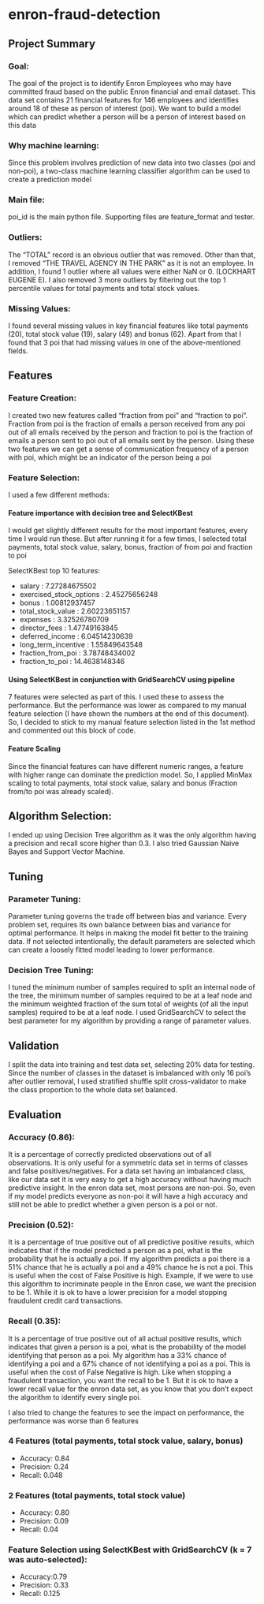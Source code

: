 # enron-fraud-detection

## Project Summary

### Goal: 
The goal of the project is to identify Enron Employees who may have committed fraud based on the public Enron financial and email dataset. This data set contains 21 financial features for 146 employees and identifies around 18 of these as person of interest (poi). We want to build a model which can predict whether a person will be a person of interest based on this data

### Why machine learning: 
Since this problem involves prediction of new data into two classes (poi and non-poi), a two-class machine learning classifier algorithm can be used to create a prediction model

### Main file:
poi_id is the main python file. Supporting files are feature_format and tester.

### Outliers: 
The “TOTAL” record is an obvious outlier that was removed. Other than that, I removed “THE TRAVEL AGENCY IN THE PARK” as it is not an employee. In addition, I found 1 outlier where all values were either NaN or 0. (LOCKHART EUGENE E). I also removed 3 more outliers by filtering out the top 1 percentile values for total payments and total stock values.

### Missing Values: 
I found several missing values in key financial features like total payments (20), total stock value (19), salary (49) and bonus (62). Apart from that I found that 3 poi that had missing values in one of the above-mentioned fields.

## Features

### Feature Creation: 
I created two new features called “fraction from poi” and “fraction to poi”. Fraction from poi is the fraction of emails a person received from any poi out of all emails received by the person and fraction to poi is the fraction of emails a person sent to poi out of all emails sent by the person. Using these two features we can get a sense of communication frequency of a person with poi, which might be an indicator of the person being a poi

### Feature Selection: 
I used a few different methods:
#### Feature importance with decision tree and SelectKBest
I would get slightly different results for the most important features, every time I would run these. But after running it for a few times, I selected total payments, total stock value, salary, bonus, fraction of from poi and fraction to poi

SelectKBest top 10 features:
* salary : 7.27284675502
* exercised_stock_options : 2.45275656248
* bonus : 1.00812937457
* total_stock_value : 2.60223651157
* expenses : 3.32526780709
* director_fees : 1.47749163845
* deferred_income : 6.04514230639
* long_term_incentive : 1.55849643548
* fraction_from_poi : 3.78748434002
* fraction_to_poi : 14.4638148346

#### Using SelectKBest in conjunction with GridSearchCV using pipeline
7 features were selected as part of this. I used these to assess the performance. But the performance was lower as compared to my manual feature selection (I have shown the numbers at the end of this document). So, I decided to stick to my manual feature selection listed in the 1st method and commented out this block of code.

#### Feature Scaling
Since the financial features can have different numeric ranges, a feature with higher range can dominate the prediction model. So, I applied MinMax scaling to total payments, total stock value, salary and bonus (Fraction from/to poi was already scaled).

## Algorithm Selection: 
I ended up using Decision Tree algorithm as it was the only algorithm having a precision and recall score higher than 0.3. I also tried Gaussian Naive Bayes and Support Vector Machine.

## Tuning

### Parameter Tuning: 
Parameter tuning governs the trade off between bias and variance. Every problem set, requires its own balance between bias and variance for optimal performance. It helps in making the model fit better to the training data. If not selected intentionally, the default parameters are selected which can create a loosely fitted model leading to lower performance.

### Decision Tree Tuning: 
I tuned the minimum number of samples required to split an internal node of the tree, the minimum number of samples required to be at a leaf node and the minimum weighted fraction of the sum total of weights (of all the input samples) required to be at a leaf node. I used GridSearchCV to select the best parameter for my algorithm by providing a range of parameter values.

## Validation
I split the data into training and test data set, selecting 20% data for testing. Since the number of classes in the dataset is imbalanced with only 16 poi’s after outlier removal, I used stratified shuffle split cross-validator to make the class proportion to the whole data set balanced.

## Evaluation

### Accuracy (0.86): 
It is a percentage of correctly predicted observations out of all observations. It is only useful for a symmetric data set in terms of classes and false positives/negatives. For a data set having an imbalanced class, like our data set it is very easy to get a high accuracy without having much predictive insight. In the enron data set, most persons are non-poi. So, even if my model predicts everyone as non-poi it will have a high accuracy and still not be able to predict whether a given person is a poi or not.

### Precision (0.52): 
It is a percentage of true positive out of all predictive positive results, which indicates that if the model predicted a person as a poi, what is the probability that he is actually a poi. If my algorithm predicts a poi there is a 51% chance that he is actually a poi and a 49% chance he is not a poi. This is useful when the cost of False Positive is high. Example, if we were to use this algorithm to incriminate people in the Enron case, we want the precision to be 1. While it is ok to have a lower precision for a model stopping fraudulent credit card transactions.

### Recall (0.35): 
It is a percentage of true positive out of all actual positive results, which indicates that given a person is a poi, what is the probability of the model identifying that person as a poi. My algorithm has a 33% chance of identifying a poi and a 67% chance of not identifying a poi as a poi. This is useful when the cost of False Negative is high. Like when stopping a fraudulent transaction, you want the recall to be 1. But it is ok to have a lower recall value for the enron data set, as you know that you don’t expect the algorithm to identify every single poi.

I also tried to change the features to see the impact on performance, the performance was worse than 6 features
### 4 Features (total payments, total stock value, salary, bonus)
* Accuracy: 0.84
* Precision: 0.24
* Recall: 0.048
### 2 Features (total payments, total stock value)
* Accuracy: 0.80
* Precision: 0.09
* Recall: 0.04
### Feature Selection using SelectKBest with GridSearchCV (k = 7 was auto-selected):
* Accuracy:0.79
* Precision: 0.33
* Recall: 0.125
